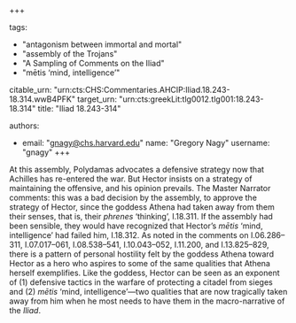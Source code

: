 +++

tags:
- "antagonism between immortal and mortal"
- "assembly of the Trojans"
- "A Sampling of Comments on the Iliad"
- "mētis ‘mind, intelligence’"

citable_urn: "urn:cts:CHS:Commentaries.AHCIP:Iliad.18.243-18.314.wwB4PFK"
target_urn: "urn:cts:greekLit:tlg0012.tlg001:18.243-18.314"
title: "Iliad 18.243-314"

authors:
- email: "gnagy@chs.harvard.edu"
  name: "Gregory Nagy"
  username: "gnagy"
+++

<p>At this assembly, Polydamas advocates a defensive strategy now that Achilles has re-entered the war. But Hector insists on a strategy of maintaining the offensive, and his opinion prevails. The Master Narrator comments: this was a bad decision by the assembly, to approve the strategy of Hector, since the goddess Athena had taken away from them their senses, that is, their <em>phrenes</em> ‘thinking’, I.18.311. If the assembly had been sensible, they would have recognized that Hector’s <em>mētis</em> ‘mind, intelligence’ had failed him, I.18.312. As noted in the comments on I.06.286–311, I.07.017–061, I.08.538–541, I.10.043–052, I.11.200, and I.13.825–829, there is a pattern of personal hostility felt by the goddess Athena toward Hector as a hero who aspires to some of the same qualities that Athena herself exemplifies. Like the goddess, Hector can be seen as an exponent of (1) defensive tactics in the warfare of protecting a citadel from sieges and (2) <em>mētis</em> ‘mind, intelligence’—two qualities that are now tragically taken away from him when he most needs to have them in the macro-narrative of the <em>Iliad</em>.  </p>